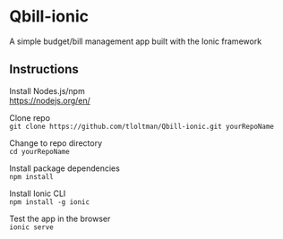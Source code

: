 # Qbill-ionic
A simple budget/bill management app built with the Ionic framework

## Instructions
Install Nodes.js/npm
</br>https://nodejs.org/en/

Clone repo
</br>`git clone https://github.com/tloltman/Qbill-ionic.git yourRepoName`

Change to repo directory
</br>`cd yourRepoName`

Install package dependencies
</br>`npm install`

Install Ionic CLI
</br>`npm install -g ionic`

Test the app in the browser
<br>`ionic serve`





